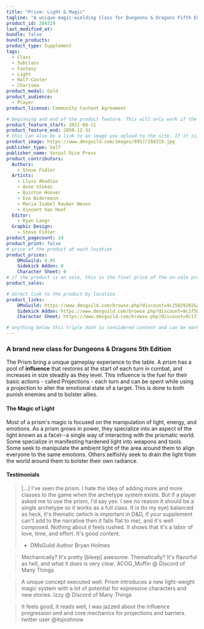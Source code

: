 ```yaml
---
title: "Prism: Light & Magic"
tagline: "A unique magic-wielding class for Dungeons & Dragons Fifth Edition!"
product_id: 284319
last_modified_at:
bundle: false
bundle_products:
product_type: Supplement
tags:
  - Class
  - Subclass
  - Fantasy
  - Light
  - Half-Caster
  - Charisma
product_medal: Gold
product_audience:
  - Player
product_license: Community Content Agreement

# beginning and end of the product feature. This will only work if the site is updated within several weeks of when the feature is supposed to happen. Making a new post counts as updating.
product_feature_start: 2021-08-11
product_feature_end: 2050-12-31
# this can also be a link to an image you upload to the site. If it is, it must start with a "/" or be a full link
product_image: https://www.dmsguild.com/images/8957/284319.jpg
publisher_type: Self
publisher_name: Vorpal Dice Press
product_contributors:
  Authors:
    - Steve Fidler
  Artists:
    - Lluis Abadias
    - Anne Stokes
    - Quinton Hoover
    - Eva Widermann
    - Maria Isabel Rauber Neves
    - Vincent Van Hoof
  Editor:
    - Ryan Langr
  Graphic Design:
    - Steve Fidler
product_pagecount: 14
product_print: false
# price of the product at each location
product_prices:
    DMsGuild: 4.95
    Sidekick Addon: 0
    Character Sheet: 0
# if the product is on sale, this is the final price of the on-sale product for each location that it is on sale. The sales % will be calculated and displayed based on the difference between product_prices and product_sales
product_sales:

# direct link to the product by location
product_links:
    DMsGuild: https://www.dmsguild.com/browse.php?discount=9c15029202&affiliate_id=1713687
    Sidekick Addon: https://www.dmsguild.com/browse.php?discount=9c1f5806f9&affiliate_id=1713687
    Character Sheet: https://www.dmsguild.com/browse.php?discount=9c1730bcf8&affiliate_id=1713687

# anything below this triple dash is considered content and can be markup or html. It should be fully HTML compatible as long as your tags are formatted correctly.
---
```

### A brand new class for Dungeons & Dragons 5th Edition
The Prism bring a unique gameplay experience to the table. A prism has a pool of **influence** that restores at the start of each turn in combat, and increases in size steadily as they level. This influence is the fuel for their basic actions - called Projections - each turn and can be spent while using a projection to alter the emotional state of a target. This is done to both punish enemies and to bolster allies.

#### The Magic of Light
Most of a prism's magic is focused on the manipulation of light, energy, and emotions. As a prism grows in power, they specialize into an aspect of the light known as a facet--a single way of interacting with the prismatic world. Some specialize in manifesting hardened light into weapons and tools. Some seek to manipulate the ambient light of the area around them to align everyone to the same emotions. Others selfishly seek to drain the light from the world around them to bolster their own radiance.

#### Testimonials
> [...] I've seen the prism. I hate the idea of adding more and more classes to the game when the archetype system exists. But if a player asked me to use the prism, I'd say yes. I see no reason it should be a single archetype so it works as a full class. It is (to my eye) balanced as heck, it's thematic (which is important in D&D, if your supplement can't add to the narrative then it falls flat to me), and it's well composed. Nothing about it feels rushed. It shows that it's a labor of love, time, and effort. It's good content.
> - DMsGuild Author Bryan Holmes

> Mechanically? It's pretty [bleep] awesome. Thematically? It's flavorful as hell, and what it does is very clear.
> ACOG_Muffin @ Discord of Many Things

> A unique concept executed well. Prism introduces a new light-weight magic system with a lot of potential for expressive characters and new stories.
> Izzy @ Discord of Many Things

> It feels good, it reads well, I was jazzed about the influence progression and and core mechanics for projections and barriers.
> twitter user @itsjoshnow
